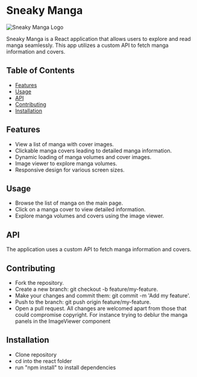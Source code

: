 # Sneaky Manga

![Sneaky Manga Logo](public/logo512.png)

Sneaky Manga is a React application that allows users to explore and read manga seamlessly. This app utilizes a custom API to fetch manga information and covers.

## Table of Contents

- [Features](#features)
- [Usage](#usage)
- [API](#api)
- [Contributing](#contributing)
- [Installation](#installation)

## Features

- View a list of manga with cover images.
- Clickable manga covers leading to detailed manga information.
- Dynamic loading of manga volumes and cover images.
- Image viewer to explore manga volumes.
- Responsive design for various screen sizes.

## Usage

- Browse the list of manga on the main page.
- Click on a manga cover to view detailed information.
- Explore manga volumes and covers using the image viewer.

## API

The application uses a custom API to fetch manga information and covers.

## Contributing

- Fork the repository.
- Create a new branch: git checkout -b feature/my-feature.
- Make your changes and commit them: git commit -m 'Add my feature'.
- Push to the branch: git push origin feature/my-feature.
- Open a pull request.
All changes are welcomed apart from those that could compromise copyright. For instance trying to deblur the manga panels in the ImageViewer component

## Installation

- Clone repository
- cd into the react folder
- run "npm install" to install dependencies

